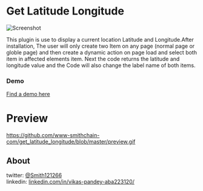 # Get Latitude Longitude
![Screenshot](https://raw.githubusercontent.com/www-smithchain-com/get_latitude_longitude/master/preview.gif)

This plugin is use to display a current location Latitude and Longitude.After installation, The user will only create two Item on any page (normal page or globle page) and then create a dynamic action on page load and select both item in affected elements item. Next the code returns the latitude and longitude value and the Code will also change the label name of both items.

### Demo
[Find a demo here](https://apex.oracle.com/pls/apex/f?p=65355:3)


# Preview
https://github.com/www-smithchain-com/get_latitude_longitude/blob/master/preview.gif

## About
twitter: [@Smith121266](https://twitter.com/Smith121266)  
linkedin: [linkedin.com/in/vikas-pandey-aba223120/](https://www.linkedin.com/in/vikas-pandey-aba223120/)
